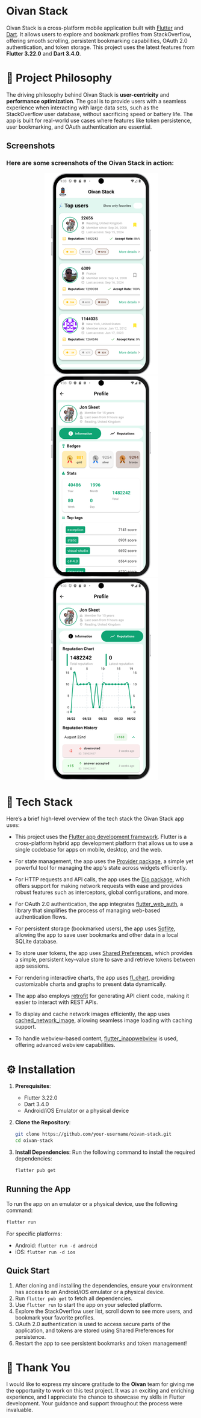 # Oivan Stack

Oivan Stack is a cross-platform mobile application built with [Flutter](https://flutter.dev) and [Dart](https://dart.dev). It allows users to explore and bookmark profiles from StackOverflow, offering smooth scrolling, persistent bookmarking capabilities, OAuth 2.0 authentication, and token storage. This project uses the latest features from **Flutter 3.22.0** and **Dart 3.4.0**.

# 🎯 Project Philosophy

The driving philosophy behind Oivan Stack is **user-centricity** and **performance optimization**. The goal is to provide users with a seamless experience when interacting with large data sets, such as the StackOverflow user database, without sacrificing speed or battery life.
The app is built for real-world use cases where features like token persistence, user bookmarking, and OAuth authentication are essential.

## Screenshots

<h3>Here are some screenshots of the Oivan Stack in action:</h3>

<p align="center">
  <img src="screenshot1.png" alt="Screenshot 1" width="300"/>
  <img src="screenshot2.png" alt="Screenshot 2" width="300"/>
  <img src="screenshot3.png" alt="Screenshot 3" width="300"/>
</p>

# 🧰 Tech Stack

Here’s a brief high-level overview of the tech stack the Oivan Stack app uses:

- This project uses the [Flutter app development framework](https://flutter.dev). Flutter is a cross-platform hybrid app development platform that allows us to use a single codebase for apps on mobile, desktop, and the web.
- For state management, the app uses the [Provider package](https://pub.dev/packages/provider), a simple yet powerful tool for managing the app's state across widgets efficiently.

- For HTTP requests and API calls, the app uses the [Dio package](https://pub.dev/packages/dio), which offers support for making network requests with ease and provides robust features such as interceptors, global configurations, and more.

- For OAuth 2.0 authentication, the app integrates [flutter_web_auth](https://pub.dev/packages/flutter_web_auth), a library that simplifies the process of managing web-based authentication flows.

- For persistent storage (bookmarked users), the app uses [Sqflite](https://pub.dev/packages/sqflite), allowing the app to save user bookmarks and other data in a local SQLite database.

- To store user tokens, the app uses [Shared Preferences](https://pub.dev/packages/shared_preferences), which provides a simple, persistent key-value store to save and retrieve tokens between app sessions.

- For rendering interactive charts, the app uses [fl_chart](https://pub.dev/packages/fl_chart), providing customizable charts and graphs to present data dynamically.

- The app also employs [retrofit](https://pub.dev/packages/retrofit) for generating API client code, making it easier to interact with REST APIs.

- To display and cache network images efficiently, the app uses [cached_network_image](https://pub.dev/packages/cached_network_image), allowing seamless image loading with caching support.

- To handle webview-based content, [flutter_inappwebview](https://pub.dev/packages/flutter_inappwebview) is used, offering advanced webview capabilities.

# ⚙️ Installation

1. **Prerequisites**:

   - Flutter 3.22.0
   - Dart 3.4.0
   - Android/iOS Emulator or a physical device

2. **Clone the Repository**:

   ```bash
   git clone https://github.com/your-username/oivan-stack.git
   cd oivan-stack
   ```

3. **Install Dependencies**:
   Run the following command to install the required dependencies:
   ```bash
   flutter pub get
   ```

## Running the App

To run the app on an emulator or a physical device, use the following command:

```bash
flutter run
```

For specific platforms:

- Android: `flutter run -d android`
- iOS: `flutter run -d ios`

## Quick Start

1. After cloning and installing the dependencies, ensure your environment has access to an Android/iOS emulator or a physical device.
2. Run `flutter pub get` to fetch all dependencies.
3. Use `flutter run` to start the app on your selected platform.
4. Explore the StackOverflow user list, scroll down to see more users, and bookmark your favorite profiles.
5. OAuth 2.0 authentication is used to access secure parts of the application, and tokens are stored using Shared Preferences for persistence.
6. Restart the app to see persistent bookmarks and token management!

# 🙏 Thank You

I would like to express my sincere gratitude to the **Oivan** team for giving me the opportunity to work on this test project. It was an exciting and enriching experience, and I appreciate the chance to showcase my skills in Flutter development. Your guidance and support throughout the process were invaluable.

